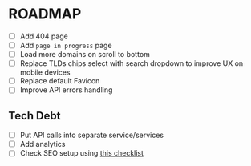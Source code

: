 # ROADMAP

- [ ] Add 404 page
- [ ] Add `page in progress` page
- [ ] Load more domains on scroll to bottom
- [ ] Replace TLDs chips select with search dropdown to improve UX on mobile devices
- [ ] Replace default Favicon
- [ ] Improve API errors handling

## Tech Debt

- [ ] Put API calls into separate service/services
- [ ] Add analytics
- [ ] Check SEO setup using [this checklist](https://ahrefs.com/blog/seo-checklist/#basic-seo-checklist)
